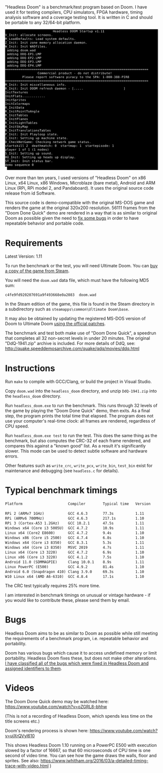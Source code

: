
"Headless Doom" is a benchmark/test program based on Doom. I have used
it for testing compilers, CPU simulators, FPGA hardware, timing analysis
software and a coverage testing tool. It is written in C
and should be portable to any 32/64-bit platform.

![Video of benchmark running](pic.gif)

Over more than ten years, I used versions of "Headless Doom" on 
x86 Linux, x64 Linux, x86 Windows, Microblaze (bare metal), Android and 
ARM Linux (RPi, RPi model 2, and Pandaboard). It uses the original 
source code release from id Software.

This source code is demo-compatible with
the original MS-DOS game and renders the game at the original 320x200
resolution. 56111 frames from the "Doom Done Quick" demo are rendered
in a way that is as similar to original Doom as possible given the
need to [fix some bugs](BUGS.md) in order to have repeatable behavior
and portable code.

# Requirements

Latest Version: 1.11

To run the benchmark or the test, you will need Ultimate Doom. You can
[buy a copy of the game from Steam](https://store.steampowered.com/app/2280/DOOM_1993/).

You will need the `doom.wad` data file, which must have the following MD5 sum:

    c4fe9fd920207691a9f493668e0a2083  doom.wad

In the Steam edition of the game, this file is found in the Steam directory
in a subdirectory such as `steamapps\common\Ultimate Doom\base`.

It may also be obtained by updating the registered MS-DOS version of Doom
to Ultimate Doom [using the official patches](https://www.doomworld.com/classicdoom/info/patches.php).

The benchmark and test both make use of "Doom Done Quick", a speedrun
that completes all 32 non-secret levels in under 20 minutes. The original
"DdQ-1941.zip" archive is included. For more details of DdQ, see:
http://quake.speeddemosarchive.com/quake/qdq/movies/ddq.html



# Instructions

Run `make` to compile with GCC/Clang, or build the project in Visual Studio.

Copy `doom.wad` into the `headless_doom` directory,
and unzip `DdQ-1941.zip` into the `headless_doom` directory.

Run `headless_doom.exe` to run the benchmark. This runs through 32 levels
of the game by playing the "Doom Done Quick" demo, then exits. As a final
step, the program prints the total time that elapsed. The program does not 
use your computer's real-time clock: all frames are rendered, regardless
of CPU speed.

Run `headless_doom.exe test` to run the test. This does the same thing as the benchmark,
but also computes the CRC-32 of each frame rendered, and compares this 
against a "known good" list. As a result it's significantly slower. This
mode can be used to detect subtle software and hardware errors.

Other features such as `write_crc`, `write_pcx`, `write_bin`, `test_bin` exist
for maintenance and debugging (see `headless.c` for details).

# Typical benchmark timings

    Platform                     Compiler        Typical time   Version

    RPi 2 (ARMv7 1GHz)           GCC 4.6.3       77.3s          1.11
    RPi (ARMv6 700MHz)           GCC 4.6.3       217.1s         1.10
    RPi 3 (Cortex-A53 1.2GHz)    GCC 10.2.1      47.5s          1.11
    Windows x64 (Core i3 5005U)  GCC 4.7.2       10.9s          1.11
    Linux x64 (Core2 E8600)      GCC 4.7.2       9.4s           1.10
    Windows x86 (Core i5 2500)   GCC 4.7.4       6.8s           1.10
    Windows x64 (Core i3 8350)   GCC 8.3.1       5.3s           1.11
    Windows x64 (Core i3 8350)   MSVC 2019       4.7s           1.11
    Linux x64 (Core i3 3220)     GCC 4.7.2       6.9s           1.10
    Linux x86 (Core i3 3220)     GCC 4.1.2       7.5s           1.10
    Android 11.0 (SDMMAGPIE)     Clang 10.0.1    8.9s           1.11
    Linux PowerPC (E500)         GCC 4.9.2       81.4s          1.10
    Android 6.0 (Snapdragon 410) Clang 3.9.0     69.3s          1.10
    W10 Linux x64 (AMD A6-6310)  GCC 4.8.4       17.1s          1.10

The CRC test typically requires 25% more time.

I am interested in benchmark timings on unusual or vintage hardware - if you
would like to contribute these, please send them by email.

# Bugs

Headless Doom aims to be as similar to Doom as possible while
still meeting the requirements of a benchmark program, i.e. repeatable
behavior and portability.

Doom has various bugs which cause it to access undefined memory or
limit portability. Headless Doom fixes these, but does not make
other alterations. [I have classified all of the bugs which were
fixed in Headless Doom and assigned identifiers to them](BUGS.md).


# Videos

The Doom Done Quick demo may be watched here:
   https://www.youtube.com/watch?v=oZGRL8-bhhw

(This is not a recording of Headless Doom, which spends less time on the
title screens etc.)

Doom's rendering process is shown here:
   https://www.youtube.com/watch?v=ujXrQVyl610

This shows Headless Doom 1.10 running on a PowerPC E500 with execution slowed by
a factor of 16667, so that 60 microseconds of CPU time is one second of
video time. You can see how the game draws the walls, floor and sprites. See
also: https://www.jwhitham.org/2016/03/a-detailed-timing-trace-with-video.html )


